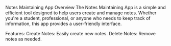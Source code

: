 Notes Maintaining App
Overview
The Notes Maintaining App is a simple and efficient tool designed to help users create and manage notes. 
Whether you're a student, professional, or anyone who needs to keep track of information, this app provides a user-friendly interface.

Features:
Create Notes: Easily create new notes.
Delete Notes: Remove notes as needed.
